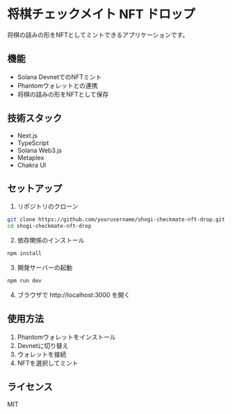 # 将棋チェックメイト NFT ドロップ

将棋の詰みの形をNFTとしてミントできるアプリケーションです。

## 機能

- Solana DevnetでのNFTミント
- Phantomウォレットとの連携
- 将棋の詰みの形をNFTとして保存

## 技術スタック

- Next.js
- TypeScript
- Solana Web3.js
- Metaplex
- Chakra UI

## セットアップ

1. リポジトリのクローン
```bash
git clone https://github.com/yourusername/shogi-checkmate-nft-drop.git
cd shogi-checkmate-nft-drop
```

2. 依存関係のインストール
```bash
npm install
```

3. 開発サーバーの起動
```bash
npm run dev
```

4. ブラウザで http://localhost:3000 を開く

## 使用方法

1. Phantomウォレットをインストール
2. Devnetに切り替え
3. ウォレットを接続
4. NFTを選択してミント

## ライセンス

MIT 